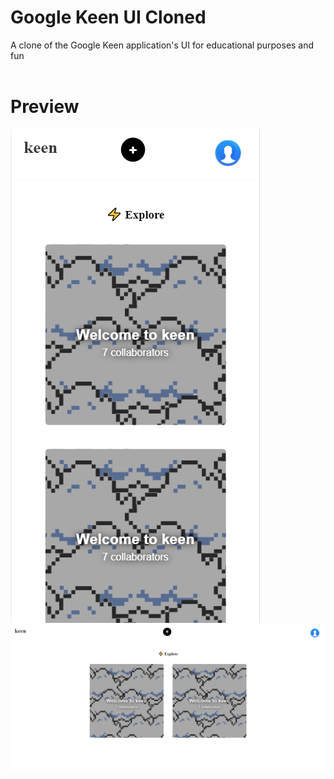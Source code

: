 # Google Keen UI Cloned

A clone of the Google Keen application's UI for educational purposes and fun
<br><br>

# Preview

<img src='img/Capturesx2.PNG'>
<img src='img/Capturesx.PNG'>
